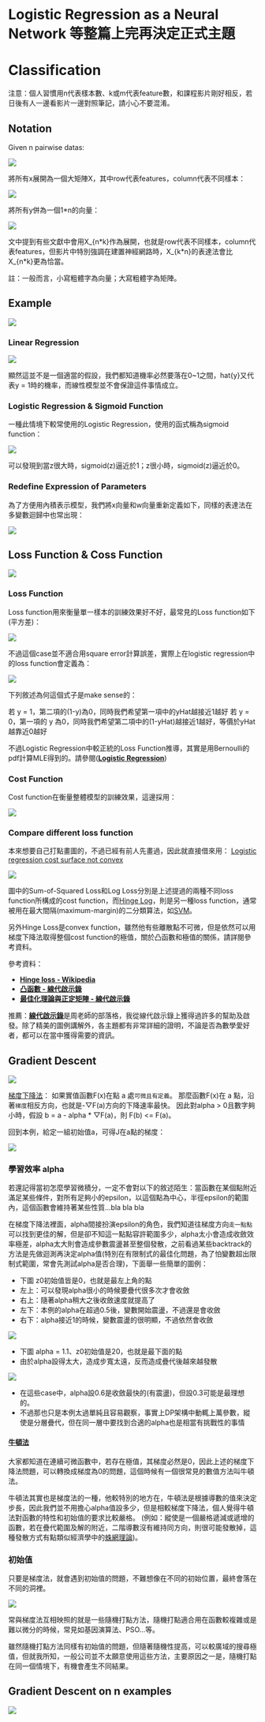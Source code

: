 # Logistic Regression as a Neural Network 等整篇上完再決定正式主題

# Classification

注意：個人習慣用n代表樣本數、k或m代表feature數，和課程影片剛好相反，若日後有人一邊看影片一邊對照筆記，請小心不要混淆。

## Notation

Given n pairwise datas:

![](https://github.com/worcdlo/MachineLearning/blob/master/Neural%20Networks%20and%20Deep%20Learning(deeplearning.ai)/Teaching%20Material/L2_pic1.GIF)

將所有x展開為一個大矩陣X，其中row代表features，column代表不同樣本：

![](https://github.com/worcdlo/MachineLearning/blob/master/Neural%20Networks%20and%20Deep%20Learning(deeplearning.ai)/Teaching%20Material/L2_pic2.GIF)

將所有y併為一個1\*n的向量：

![](https://github.com/worcdlo/MachineLearning/blob/master/Neural%20Networks%20and%20Deep%20Learning(deeplearning.ai)/Teaching%20Material/L2_pic3.GIF)

文中提到有些文獻中會用X_{n\*k}作為展開，也就是row代表不同樣本，column代表features，但影片中特別強調在建置神經網路時，X_{k\*n}的表達法會比X_{n\*k}更為恰當。

註：一般而言，小寫粗體字為向量；大寫粗體字為矩陣。

## Example

![](https://github.com/worcdlo/MachineLearning/blob/master/Neural%20Networks%20and%20Deep%20Learning(deeplearning.ai)/Teaching%20Material/L2_pic4.GIF)

### Linear Regression

![](https://github.com/worcdlo/MachineLearning/blob/master/Neural%20Networks%20and%20Deep%20Learning(deeplearning.ai)/Teaching%20Material/L2_pic5.GIF)

顯然這並不是一個適當的假設，我們都知道機率必然要落在0~1之間，hat{y}又代表y = 1時的機率，而線性模型並不會保證這件事情成立。

### Logistic Regression & Sigmoid Function

一種此情境下較常使用的Logistic Regression，使用的函式稱為sigmoid function：

![](https://github.com/worcdlo/MachineLearning/blob/master/Neural%20Networks%20and%20Deep%20Learning(deeplearning.ai)/Teaching%20Material/L2_pic6.GIF)

可以發現到當z很大時，sigmoid(z)逼近於1；z很小時，sigmoid(z)逼近於0。


### Redefine Expression of Parameters

為了方便用內積表示模型，我們將x向量和w向量重新定義如下，同樣的表達法在多變數迴歸中也常出現：

![](https://github.com/worcdlo/MachineLearning/blob/master/Neural%20Networks%20and%20Deep%20Learning(deeplearning.ai)/Teaching%20Material/L2_pic7.GIF)

## Loss Function & Coss Function

![](https://github.com/worcdlo/MachineLearning/blob/master/Neural%20Networks%20and%20Deep%20Learning(deeplearning.ai)/Teaching%20Material/L2_pic8.GIF)

### Loss Function

Loss function用來衡量單一樣本的訓練效果好不好，最常見的Loss function如下(平方差)：

![](https://github.com/worcdlo/MachineLearning/blob/master/Neural%20Networks%20and%20Deep%20Learning(deeplearning.ai)/Teaching%20Material/L2_pic9.GIF)

不過這個case並不適合用square error計算誤差，實際上在logistic regression中的loss function會定義為：

![](https://github.com/worcdlo/MachineLearning/blob/master/Neural%20Networks%20and%20Deep%20Learning(deeplearning.ai)/Teaching%20Material/L2_pic10.GIF)

下列敘述為何這個式子是make sense的：

若 y = 1，第二項的(1-y)為0，同時我們希望第一項中的yHat越接近1越好
若 y = 0，第一項的 y 為0，同時我們希望第二項中的(1-yHat)越接近1越好，等價於yHat越靠近0越好

不過Logistic Regression中較正統的Loss Function推導，其實是用Bernoulli的pdf計算MLE得到的。請參閱([**Logistic Regression**](https://github.com/worcdlo/MachineLearning/blob/master/Models%20For%20Discrete%20Choice/Logistic%20Regression.md))


### Cost Function

Cost function在衡量整體模型的訓練效果，這邊採用：

![](https://github.com/worcdlo/MachineLearning/blob/master/Neural%20Networks%20and%20Deep%20Learning(deeplearning.ai)/Teaching%20Material/L2_pic11.GIF)


### Compare different loss function

本來想要自己打點畫圖的，不過已經有前人先畫過，因此就直接借來用：
[Logistic regression cost surface not convex](https://stats.stackexchange.com/questions/267400/logistic-regression-cost-surface-not-convex)

![](https://i.imgur.com/QlHsBGO.gif)

圖中的Sum-of-Squared Loss和Log Loss分別是上述提過的兩種不同loss function所構成的cost function，而[Hinge Log](https://blog.csdn.net/hustqb/article/details/78347713)，則是另一種loss function，通常被用在最大間隔(maximum-margin)的二分類算法，如[SVM](https://en.wikipedia.org/wiki/Support-vector_machine)。

另外Hinge Loss是convex function，雖然他有些離散點不可微，但是依然可以用梯度下降法取得整個cost function的極值，關於凸函數和極值的關係，請詳閱參考資料。

參考資料：
- [**Hinge loss - Wikipedia**](https://en.wikipedia.org/wiki/Hinge_loss)
- [**凸函數 - 線代啟示錄**](https://ccjou.wordpress.com/2013/08/27/%E5%87%B8%E5%87%BD%E6%95%B8/)
- [**最佳化理論與正定矩陣 - 線代啟示錄**](https://ccjou.wordpress.com/2009/10/06/%E6%9C%80%E4%BD%B3%E5%8C%96%E5%95%8F%E9%A1%8C%E8%88%87%E6%AD%A3%E5%AE%9A%E7%9F%A9%E9%99%A3/)

推薦：[**線代啟示錄**](https://ccjou.wordpress.com/)是周老師的部落格，我從線代啟示錄上獲得過許多的幫助及啟發。除了精美的圖例講解外，各主題都有非常詳細的證明，不論是否為數學愛好者，都可以在當中獲得需要的資訊。


## Gradient Descent

![](https://github.com/worcdlo/MachineLearning/blob/master/Neural%20Networks%20and%20Deep%20Learning(deeplearning.ai)/Teaching%20Material/L2_pic13.GIF)


[梯度下降法](https://en.wikipedia.org/wiki/Gradient_descent)：
如果實值函數F(x)在點 a 處`可微且有定義`。
那麼函數F(x)在 a 點，沿著`梯度`相反方向，也就是-▽F(a)方向的下降速率最快。
因此對alpha > 0且數字夠小時，假設 b = a - alpha * ▽F(a)，則 F(b) <= F(a)。


回到本例，給定一組初始值a，可得J在a點的梯度：

![](https://github.com/worcdlo/MachineLearning/blob/master/Neural%20Networks%20and%20Deep%20Learning(deeplearning.ai)/Teaching%20Material/L2_pic14.GIF)

### 學習效率 alpha

若還記得當初怎麼學習微積分，一定不會對以下的敘述陌生：當函數在某個點附近滿足某些條件，對所有足夠小的epsilon，以這個點為中心，半徑epsilon的範圍內，這個函數會維持著某些性質...bla bla bla

在梯度下降法裡面，alpha間接扮演epsilon的角色，我們知道往梯度方向`走一點點`可以找到更佳的解，但是卻不知這一點點容許範圍多少，alpha太小會造成收斂效率極差，alpha太大則會造成參數震盪甚至整個發散，之前看過某些backtrack的方法是先做迴測再決定alpha值(特別在有限制式的最佳化問題，為了怕變數超出限制式範圍，常會先測試alpha是否合理)，下面舉一些簡單的圖例：

- 下圖 z0初始值皆是0，也就是最左上角的點
- 左上：可以發現alpha很小的時候要疊代很多次才會收斂
- 右上：隨著alpha稍大之後收斂速度就提高了
- 左下：本例的alpha在超過0.5後，變數開始震盪，不過還是會收斂
- 右下：alpha接近1的時候，變數震盪的很明顯，不過依然會收斂

![](https://github.com/worcdlo/MachineLearning/blob/master/Neural%20Networks%20and%20Deep%20Learning(deeplearning.ai)/Teaching%20Material/L2_pic15.GIF)

- 下圖 alpha = 1.1、z0初始值是20，也就是最下面的點
- 由於alpha設得太大，造成步寬太遠，反而造成疊代後越來越發散

![](https://github.com/worcdlo/MachineLearning/blob/master/Neural%20Networks%20and%20Deep%20Learning(deeplearning.ai)/Teaching%20Material/L2_pic16.GIF)

- 在這些case中，alpha設0.6是收斂最快的(有震盪)，但設0.3可能是最理想的。
- 不過那也只是本例太過單純且容易觀察，事實上DP架構中動輒上萬參數，縱使是分層疊代，但在同一層中要找到合適的alpha也是相當有挑戰性的事情

#### [**牛頓法**](https://en.wikipedia.org/wiki/Newton%27s_method)

大家都知道在連續可微函數中，若存在極值，其梯度必然是0，因此上述的梯度下降法問題，可以轉換成梯度為0的問題，這個時候有一個很常見的數值方法叫牛頓法。

牛頓法其實也是梯度法的一種，他較特別的地方在，牛頓法是根據導數的值來決定步長，因此我們並不用擔心alpha值設多少，但是相較梯度下降法，個人覺得牛頓法對函數的特性和初始值的要求比較嚴格。 (例如：縱使是一個嚴格遞減或遞增的函數，若在疊代範圍及解的附近，二階導數沒有維持同方向，則很可能發散掉，這種發散方式有點類似經濟學中的[蛛網理論](https://wiki.mbalib.com/zh-tw/%E8%9B%9B%E7%BD%91%E7%90%86%E8%AE%BA))。

### 初始值

只要是梯度法，就會遇到初始值的問題，不難想像在不同的初始位置，最終會落在不同的洞裡。

![](https://github.com/worcdlo/MachineLearning/blob/master/Neural%20Networks%20and%20Deep%20Learning(deeplearning.ai)/Teaching%20Material/L2_pic17.GIF)

常與梯度法互相映照的就是一些隨機打點方法，隨機打點適合用在函數較複雜或是難以微分的時候，常見如基因演算法、PSO...等。

雖然隨機打點方法同樣有初始值的問題，但隨著隨機性提高，可以較廣域的搜尋極值，但就我所知，一般公司並不太願意使用這些方法，主要原因之一是，隨機打點在同一個情境下，有機會產生不同結果。



## Gradient Descent on n examples

![](https://github.com/worcdlo/MachineLearning/blob/master/Neural%20Networks%20and%20Deep%20Learning(deeplearning.ai)/Teaching%20Material/L2_pic18.GIF)


<br><br><br><br><br><br><br><br>
